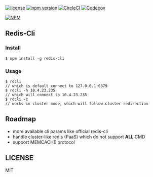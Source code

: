 [![license](https://img.shields.io/github/license/lujiajing1126/redis-cli.svg)](https://github.com/lujiajing1126/redis-cli)
[![npm version](https://badge.fury.io/js/redis-cli.svg)](https://badge.fury.io/js/redis-cli)
[![CircleCI](https://circleci.com/gh/lujiajing1126/redis-cli.svg?style=svg)](https://circleci.com/gh/lujiajing1126/redis-cli)
[![Codecov](https://codecov.io/gh/lujiajing1126/redis-cli/branch/master/graph/badge.svg)](https://codecov.io/gh/lujiajing1126/redis-cli)

[![NPM](https://nodei.co/npm/redis-cli.png)](https://github.com/lujiajing1126/redis-cli)

## Redis-Cli

### Install

```shell
$ npm install -g redis-cli
```

### Usage

```shell
$ rdcli
// which is default connect to 127.0.0.1:6379
$ rdcli -h 10.4.23.235
// which will connect to 10.4.23.235
$ rdcli -c
// works in cluster mode, which will follow cluster redirection
```

## Roadmap
- more available cli params like official redis-cli
- handle cluster-like redis (PaaS) which do not support **ALL** CMD
- support MEMCACHE protocol

## LICENSE

MIT
